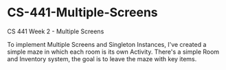 # CS-441-Multiple-Screens
CS 441 Week 2 - Multiple Screens

To implement Multiple Screens and Singleton Instances, I've created a simple maze in which each room is its own Activity.
There's a simple Room and Inventory system, the goal is to leave the maze with key items.
